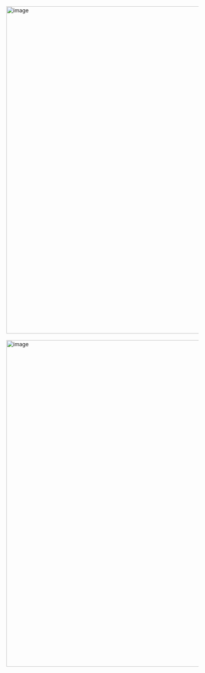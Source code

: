 <img width="856" alt="image" src="https://github.com/user-attachments/assets/6d137f33-e641-4448-896a-9be355e31546">

<br/>
<br/>

<img width="854" alt="image" src="https://github.com/user-attachments/assets/cde4e47c-acdb-45d7-80f4-ff12c82fab63">
